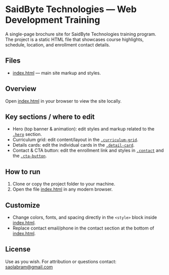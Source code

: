 # SaidByte Technologies — Web Development Training

A single-page brochure site for SaidByte Technologies training program. The project is a static HTML file that showcases course highlights, schedule, location, and enrollment contact details.

## Files
- [index.html](index.html) — main site markup and styles.

## Overview
Open [index.html](index.html) in your browser to view the site locally.

## Key sections / where to edit
- Hero (top banner & animation): edit styles and markup related to the [`.hero`](index.html) section.
- Curriculum grid: edit content/layout in the [`.curriculum-grid`](index.html).
- Details cards: edit the individual cards in the [`.detail-card`](index.html).
- Contact & CTA button: edit the enrollment link and styles in [`.contact`](index.html) and the [`.cta-button`](index.html).

## How to run
1. Clone or copy the project folder to your machine.
2. Open the file [index.html](index.html) in any modern browser.

## Customize
- Change colors, fonts, and spacing directly in the `<style>` block inside [index.html](index.html).
- Replace contact email/phone in the contact section at the bottom of [index.html](index.html).

## License
Use as you wish. For attribution or questions contact: saolabram@gmail.com
